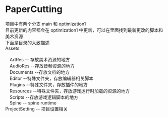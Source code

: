 # PaperCutting
项目中有两个分支 main 和 optimization1<br>
目前更新的内容都会在 optimization1 中更新，可以在里面找到最新更改的脚本和美术资源<br>
下面是目录的大致描述<br>
Assets<br>  
&emsp;ArtRes   -- 存放美术资源的地方<br>
&emsp;AudioRes --存放音频资源的地方<br>
&emsp;Documents --存放文档的地方<br>
&emsp;Editor --特殊文件夹，存放编辑器相关脚本<br>
&emsp;Plugins --特殊文件夹，存放插件的地方<br>
&emsp;Resources --特殊文件夹，存放游戏运行时加载的资源的地方<br>
&emsp;Scripts --存放游戏逻辑脚本的地方<br>
&emsp;Spine -- spine runtime <br>
ProjectSetting -- 项目设置相关 <br>

